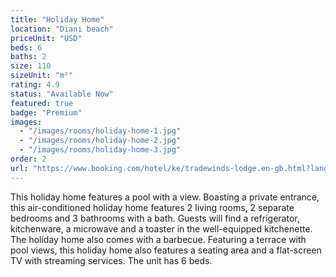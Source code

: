 ```yaml
---
title: "Holiday Home"
location: "Diani beach"
priceUnit: "USD"
beds: 6
baths: 2
size: 110
sizeUnit: "m²"
rating: 4.9
status: "Available Now"
featured: true
badge: "Premium"
images: 
  - "/images/rooms/holiday-home-1.jpg"
  - "/images/rooms/holiday-home-2.jpg"
  - "/images/rooms/holiday-home-3.jpg"
order: 2
url: "https://www.booking.com/hotel/ke/tradewinds-lodge.en-gb.html?lang=en-gb&soz=1&lang_changed=1&activeTab=main#RD317675001"
---
```

This holiday home features a pool with a view. Boasting a private entrance, this air-conditioned holiday home features 2 living rooms, 2 separate bedrooms and 3 bathrooms with a bath. Guests will find a refrigerator, kitchenware, a microwave and a toaster in the well-equipped kitchenette. The holiday home also comes with a barbecue. Featuring a terrace with pool views, this holiday home also features a seating area and a flat-screen TV with streaming services. The unit has 6 beds.